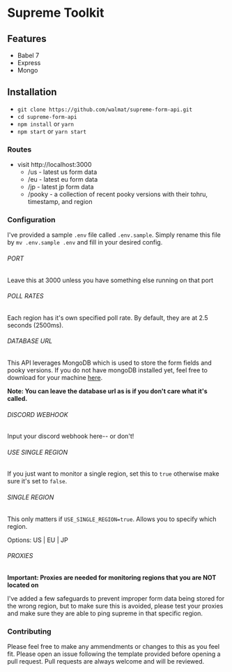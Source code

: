 # Supreme Toolkit

## Features

* Babel 7
* Express
* Mongo

## Installation

* `git clone https://github.com/walmat/supreme-form-api.git`
* `cd supreme-form-api`
* `npm install` or `yarn`
* `npm start` or `yarn start`

### Routes

* visit http://localhost:3000
  * /us - latest us form data
  * /eu - latest eu form data
  * /jp - latest jp form data
  * /pooky - a collection of recent pooky versions with their tohru, timestamp, and region

### Configuration

I've provided a sample `.env` file called `.env.sample`. Simply rename this file by `mv .env.sample .env` and fill in your desired config.

###### PORT
Leave this at 3000 unless you have something else running on that port

###### POLL RATES
Each region has it's own specified poll rate. By default, they are at 2.5 seconds (2500ms).

###### DATABASE URL
This API leverages MongoDB which is used to store the form fields and pooky versions. If you do not have mongoDB installed yet, feel free to download for your machine [here](https://www.mongodb.com/download-center/enterprise).

**Note: You can leave the database url as is if you don't care what it's called.**

###### DISCORD WEBHOOK
Input your discord webhook here-- or don't!

###### USE SINGLE REGION
If you just want to monitor a single region, set this to `true` otherwise make sure it's set to `false`.

###### SINGLE REGION
This only matters if `USE_SINGLE_REGION=true`. Allows you to specify which region.

Options: US | EU | JP

###### PROXIES
**Important: Proxies are needed for monitoring regions that you are NOT located on**

I've added a few safeguards to prevent improper form data being stored for the wrong region,
but to make sure this is avoided, please test your proxies and make sure they are able to ping
supreme in that specific region.

### Contributing

Please feel free to make any ammendments or changes to this as you feel fit. Please open an issue following the template provided before opening a pull request. Pull requests are always welcome and will be reviewed.
